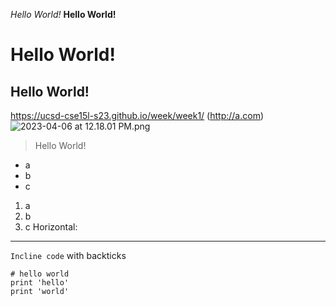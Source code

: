 _Hello World!_
__Hello World!__
# Hello World!
## Hello World!
https://ucsd-cse15l-s23.github.io/week/week1/ (http://a.com)
![2023-04-06 at 12.18.01 PM.png]([http://url/a.png](https://github.com/mk7652/cse15l-lab-reports/blob/main/Screen%20Shot%202023-04-06%20at%2012.18.01%20PM.png))
> Hello World!
* a
* b
* c
1. a
2. b
3. c
Horizontal:

***
`Incline code` with backticks

```
# hello world
print 'hello'
print 'world'
```
